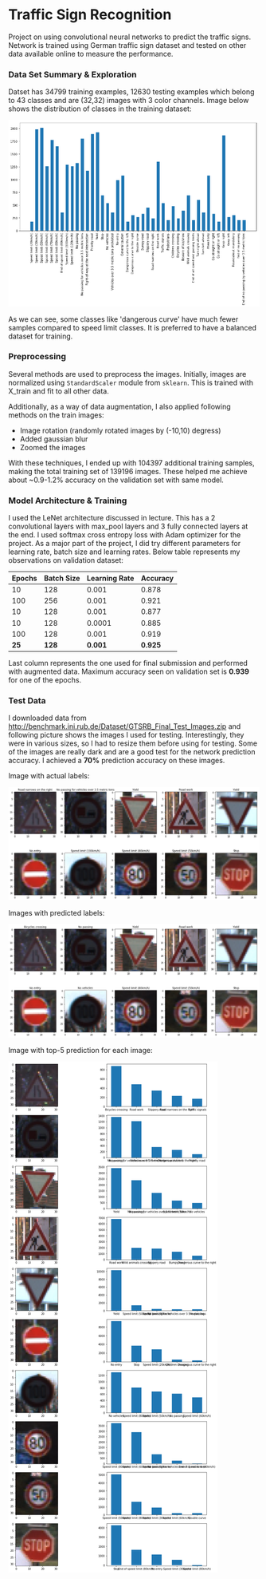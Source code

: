 # Traffic Sign Recognition

Project on using convolutional neural networks to predict the traffic signs. Network is trained using German traffic sign dataset and tested on other data available online to measure the performance.


### Data Set Summary & Exploration

Datset has 34799 training examples, 12630 testing examples which belong to 43 classes and are (32,32) images with 3 color channels. Image below shows the distribution of classes in the training dataset:

![classes](images/classes.png)

As we can see, some classes like 'dangerous curve' have much fewer samples compared to speed limit classes. It is preferred to have a balanced dataset for training. 

### Preprocessing

Several methods are used to preprocess the images. Initially, images are normalized using `StandardScaler` module from `sklearn`. This is trained with X_train and fit to all other data.

Additionally, as a way of data augmentation, I also applied following methods on the train images:

- Image rotation (randomly rotated images by (-10,10) degress)
- Added gaussian blur
- Zoomed the images

With these techniques, I ended up with 104397 additional training samples, making the total training set of 139196 images. These helped me achieve about ~0.9-1.2% accuracy on the validation set with same model.

### Model Architecture & Training

I used the LeNet architecture discussed in lecture. This has a 2 convolutional layers with max_pool layers and 3 fully connected layers at the end. I used softmax cross entropy loss with Adam optimizer for the project. As a major part of the project, I did try different parameters for learning rate, batch size and learning rates. Below table represents my observations on validation dataset:

| Epochs | Batch Size | Learning Rate | Accuracy |
| --- | --- | --- | --- |
| 10 | 128 | 0.001 |  0.878 |
| 100 | 256 | 0.001 |  0.921 |
| 10 | 128 | 0.001 |  0.877 |
| 10 | 128 |  0.0001 | 0.885 | 
| 100 | 128 | 0.001 | 0.919 |
| __25__ | __128__ | __0.001__ | __0.925__ |

Last column represents the one used for final submission and performed with augmented data. Maximum accuracy seen on validation set is __0.939__ for one of the epochs.

### Test Data

I downloaded data from  http://benchmark.ini.rub.de/Dataset/GTSRB_Final_Test_Images.zip and following picture shows the images I used for testing. Interestingly, they were in various sizes, so I had to resize them before using for testing. Some of the images are really dark and are a good test for the network prediction accuracy. I achieved a __70%__ prediction accuracy on these images.

Image with actual labels:

![test](images/test.png)


Images with predicted labels:

![test_pred](images/test_pred.png)

Image with top-5 prediction for each image:

![softmax](images/softmax.png)

